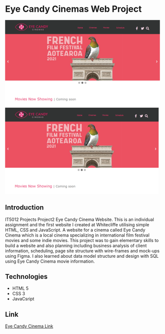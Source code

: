 # Eye Candy Cinemas Web Project
![Eye Candy Cinema](https://github.com/Masamist/EyeCandyCinemas/blob/main/eyeCandyCinema.png)
<img src="https://github.com/Masamist/EyeCandyCinemas/blob/main/eyeCandyCinema.png" width="500" height="auto" />

## Introduction
IT5012 Projects Project2 Eye Candy Cinema Website.
This is an individual assignment and the first website I created at Whitecliffe utilising simple HTML, CSS and JavaScript. A website for a cinema called Eye Candy Cinema which is a local cinema specializing in international film festival movies and some indie movies. This project was to gain elementary skills to build a website and also planning including business analysis of client information, scheduling, page site structure with wire-frames and mock-ups using Figma. I also learned about data model structure and design with SQL using Eye Candy Cinema movie information.

## Technologies
+ HTML 5
+ CSS 3
+ JavaCsript

## Link
[Eye Candy Cinema Link](https://masamist.github.io/EyeCandyCinemas/)
